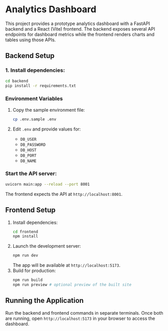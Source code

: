 # Analytics Dashboard

This project provides a prototype analytics dashboard with a FastAPI backend and a React (Vite) frontend. The backend exposes several API endpoints for dashboard metrics while the frontend renders charts and tables using those APIs.

## Backend Setup

### 1. Install dependencies:
   ```bash
   cd backend
   pip install -r requirements.txt
   ```
### Environment Variables

1. Copy the sample environment file:

   ```bash
   cp .env.sample .env
   ```

2. Edit `.env` and provide values for:

   - `DB_USER`
   - `DB_PASSWORD`
   - `DB_HOST`
   - `DB_PORT`
   - `DB_NAME`
     
### Start the API server:
   ```bash
   uvicorn main:app --reload --port 8001
   ```
   The frontend expects the API at `http://localhost:8001`.

## Frontend Setup

1. Install dependencies:
   ```bash
   cd frontend
   npm install
   ```
2. Launch the development server:
   ```bash
   npm run dev
   ```
   The app will be available at `http://localhost:5173`.
3. Build for production:
   ```bash
   npm run build
   npm run preview # optional preview of the built site
   ```

## Running the Application

Run the backend and frontend commands in separate terminals. Once both are running, open `http://localhost:5173` in your browser to access the dashboard.
